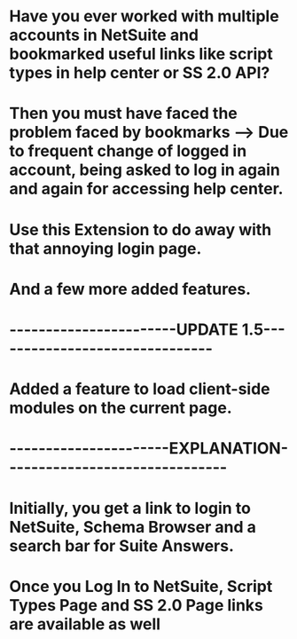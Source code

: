 # Have you ever worked with multiple accounts in NetSuite and bookmarked useful links like script types in help center or SS 2.0 API?
# Then you must have faced the problem faced by bookmarks --> Due to frequent change of logged in account, being asked to log in again and again for accessing help center.
# Use this Extension to do away with that annoying login page.
# And a few more added features.

# -----------------------UPDATE 1.5-------------------------------
# Added a feature to load client-side modules on the current page.

# ----------------------EXPLANATION-------------------------------
# Initially, you get a link to login to NetSuite, Schema Browser and a search bar for Suite Answers.

# Once you Log In to NetSuite, Script Types Page and SS 2.0 Page links are available as well
